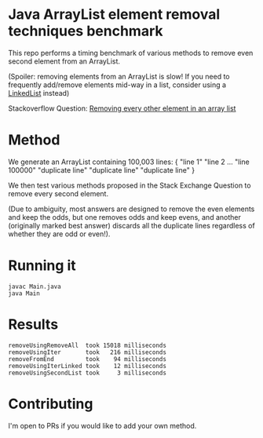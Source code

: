 # Java ArrayList element removal techniques benchmark

This repo performs a timing benchmark of various methods to remove even second element from an ArrayList.

(Spoiler: removing elements from an ArrayList is slow! If you need to frequently add/remove elements mid-way in a list, consider using a [LinkedList](https://docs.oracle.com/javase/8/docs/api/java/util/LinkedList.html) instead)

Stackoverflow Question: [Removing every other element in an array list](https://stackoverflow.com/questions/61845242/removing-every-other-element-in-an-array-list/61845315)


# Method

We generate an ArrayList containing 100,003 lines:
{
  "line 1"
  "line 2
  ...
  "line 100000"
  "duplicate line"
  "duplicate line"
  "duplicate line"
}

We then test various methods proposed in the Stack Exchange Question to remove every second element.

(Due to ambiguity, most answers are designed to remove the even elements and keep the odds, but one removes odds and keep evens, and another (originally marked best answer) discards all the duplicate lines regardless of whether they are odd or even!).


# Running it

```
javac Main.java
java Main
```


# Results

```
removeUsingRemoveAll  took 15018 milliseconds
removeUsingIter       took   216 milliseconds
removeFromEnd         took    94 milliseconds
removeUsingIterLinked took    12 milliseconds
removeUsingSecondList took     3 milliseconds
```

# Contributing

I'm open to PRs if you would like to add your own method.

